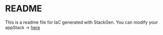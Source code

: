 # README
This is a readme file for IaC generated with StackGen.
You can modify your appStack -> [here](http://main.dev.stackgen.com/appstacks/399a3cb6-b4e9-44fa-a2e7-f1257c13603e)
